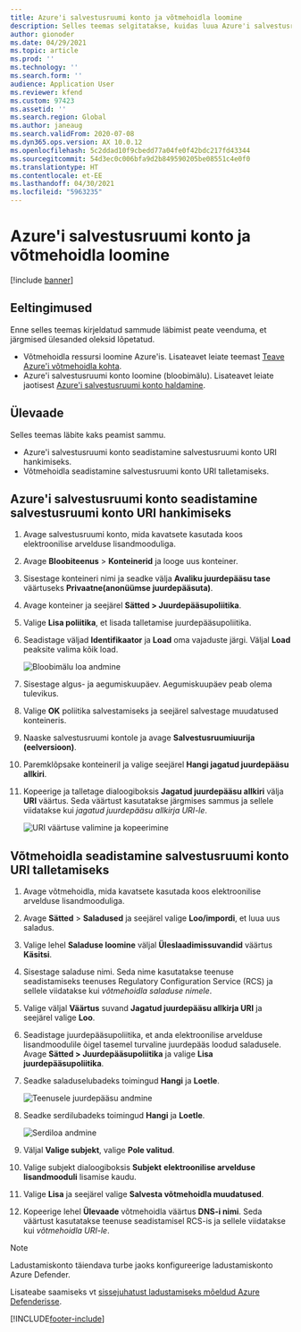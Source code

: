 ```yaml
---
title: Azure'i salvestusruumi konto ja võtmehoidla loomine
description: Selles teemas selgitatakse, kuidas luua Azure'i salvestusruumi kontot ja võtmehoidlat.
author: gionoder
ms.date: 04/29/2021
ms.topic: article
ms.prod: ''
ms.technology: ''
ms.search.form: ''
audience: Application User
ms.reviewer: kfend
ms.custom: 97423
ms.assetid: ''
ms.search.region: Global
ms.author: janeaug
ms.search.validFrom: 2020-07-08
ms.dyn365.ops.version: AX 10.0.12
ms.openlocfilehash: 5c2ddad10f9cbedd77a04fe0f42bdc217fd43344
ms.sourcegitcommit: 54d3ec0c006bfa9d2b849590205be08551c4e0f0
ms.translationtype: HT
ms.contentlocale: et-EE
ms.lasthandoff: 04/30/2021
ms.locfileid: "5963235"
---
```

# <a name="create-an-azure-storage-account-and-a-key-vault"></a>Azure'i salvestusruumi konto ja võtmehoidla loomine

[!include [banner](../includes/banner.md)]

## <a name="prerequisites"></a>Eeltingimused

Enne selles teemas kirjeldatud sammude läbimist peate veenduma, et järgmised ülesanded oleksid lõpetatud.

- Võtmehoidla ressursi loomine Azure'is. Lisateavet leiate teemast [Teave Azure'i võtmehoidla kohta](/azure/key-vault/general/overview).
- Azure'i salvestusruumi konto loomine (bloobimälu). Lisateavet leiate jaotisest [Azure'i salvestusruumi konto haldamine](/azure/storage/blobs/).

## <a name="overview"></a>Ülevaade

Selles teemas läbite kaks peamist sammu.

- Azure'i salvestusruumi konto seadistamine salvestusruumi konto URI hankimiseks.
- Võtmehoidla seadistamine salvestusruumi konto URI talletamiseks.

## <a name="set-up-the-azure-storage-account-to-get-the-storage-account-uri"></a>Azure'i salvestusruumi konto seadistamine salvestusruumi konto URI hankimiseks

1. Avage salvestusruumi konto, mida kavatsete kasutada koos elektroonilise arvelduse lisandmooduliga.
2. Avage **Bloobiteenus** \> **Konteinerid** ja looge uus konteiner.
3. Sisestage konteineri nimi ja seadke välja **Avaliku juurdepääsu tase** väärtuseks **Privaatne(anonüümse juurdepääsuta)**.
4. Avage konteiner ja seejärel **Sätted \> Juurdepääsupoliitika**.
5. Valige **Lisa poliitika**, et lisada talletamise juurdepääsupoliitika.
6. Seadistage väljad **Identifikaator** ja **Load** oma vajaduste järgi. Väljal **Load** peaksite valima kõik load.

    ![Bloobimälu loa andmine](media/e-Invoicing-services-create-azure-resources-grant-blob-permissions.png)

7. Sisestage algus- ja aegumiskuupäev. Aegumiskuupäev peab olema tulevikus.
8. Valige **OK** poliitika salvestamiseks ja seejärel salvestage muudatused konteineris.
9. Naaske salvestusruumi kontole ja avage **Salvestusruumiuurija (eelversioon)**.
10. Paremklõpsake konteineril ja valige seejärel **Hangi jagatud juurdepääsu allkiri**.
11. Kopeerige ja talletage dialoogiboksis **Jagatud juurdepääsu allkiri** välja **URI** väärtus. Seda väärtust kasutatakse järgmises sammus ja sellele viidatakse kui *jagatud juurdepääsu allkirja URI-le*.

    ![URI väärtuse valimine ja kopeerimine](media/e-Invoicing-services-create-azure-resources-select-and-copy-uri.png)

## <a name="set-up-the-key-vault-to-store-the-storage-account-uri"></a>Võtmehoidla seadistamine salvestusruumi konto URI talletamiseks

1. Avage võtmehoidla, mida kavatsete kasutada koos elektroonilise arvelduse lisandmooduliga.
2. Avage **Sätted** \> **Saladused** ja seejärel valige **Loo/impordi**, et luua uus saladus.
3. Valige lehel **Saladuse loomine** väljal **Üleslaadimissuvandid** väärtus **Käsitsi**.
4. Sisestage saladuse nimi. Seda nime kasutatakse teenuse seadistamiseks teenuses Regulatory Configuration Service (RCS) ja sellele viidatakse kui *võtmehoidla saladuse nimele*.
5. Valige väljal **Väärtus** suvand **Jagatud juurdepääsu allkirja URI** ja seejärel valige **Loo**.
6. Seadistage juurdepääsupoliitika, et anda elektroonilise arvelduse lisandmoodulile õigel tasemel turvaline juurdepääs loodud saladusele. Avage **Sätted \> Juurdepääsupoliitika** ja valige **Lisa juurdepääsupoliitika**.
7. Seadke saladuselubadeks toimingud **Hangi** ja **Loetle**.

    ![Teenusele juurdepääsu andmine](media/e-Invoicing-services-create-azure-resources-grant-service-access.png)

8. Seadke serdilubadeks toimingud **Hangi** ja **Loetle**.

    ![Serdiloa andmine](media/e-Invoicing-services-create-azure-resources-grant-certificate-permission.png)

9. Väljal **Valige subjekt**, valige **Pole valitud**.
10. Valige subjekt dialoogiboksis **Subjekt** **elektroonilise arvelduse lisandmooduli** lisamise kaudu.
11. Valige **Lisa** ja seejärel valige **Salvesta võtmehoidla muudatused**.
12. Kopeerige lehel **Ülevaade** võtmehoidla väärtus **DNS-i nimi**. Seda väärtust kasutatakse teenuse seadistamisel RCS-is ja sellele viidatakse kui *võtmehoidla URI-le*.

> [!NOTE]
> Ladustamiskonto täiendava turbe jaoks konfigureerige ladustamiskonto Azure Defender.
> 
> Lisateabe saamiseks vt [sissejuhatust ladustamiseks mõeldud Azure Defenderisse](/azure/security-center/defender-for-storage-introduction).


[!INCLUDE[footer-include](../../includes/footer-banner.md)]
